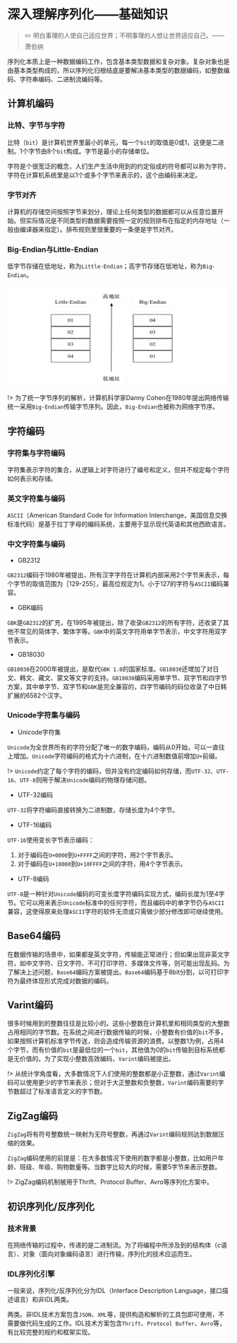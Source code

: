 # 深入理解序列化——基础知识

> :pencil2: 明白事理的人使自己适应世界；不明事理的人想让世界适应自己。——萧伯纳

序列化本质上是一种数据编码工作，包含基本类型数据和复杂对象。复杂对象也是由基本类型构成的，所以序列化归根结底是要解决基本类型的数据编码，如整数编码、字符串编码、二进制流编码等。

## 计算机编码

### 比特、字节与字符

比特（`bit`）是计算机世界里最小的单元，每一个`bit`的取值是0或1，这便是二进制。1个字节由8个`bit`构成。字节是最小的存储单位。

字符是个很宽泛的概念，人们生产生活中用到的约定俗成的符号都可以称为字符，字符在计算机系统里是以1个或多个字节来表示的，这个由编码来决定。

### 字节对齐

计算机的存储空间按照字节来划分，理论上任何类型的数据都可以从任意位置开始。但实际情况是不同类型的数据需要按照一定的规则排布在指定的内存地址（一般由编译器来指定）。排布规则里很重要的一条便是字节对齐。

### Big-Endian与Little-Endian

低字节存储在低地址，称为`Little-Endian`；高字节存储在低地址，称为`Big-Endian`。

![img.png](../img/编程语言/endian.png)

!> 为了统一字节序列的解析，计算机科学家Danny Cohen在1980年提出网络传输统一采用`Big-Endian`传输字节序列。因此，`Big-Endian`也被称为网络字节序。

## 字符编码

### 字符集与字符编码

字符集表示字符的集合，从逻辑上对字符进行了编号和定义，但并不规定每个字符如何表示和存储。

### 英文字符集与编码

`ASCII`（American Standard Code for Information Interchange，美国信息交换标准代码）是基于拉丁字母的编码系统，主要用于显示现代英语和其他西欧语言。

### 中文字符集与编码

- GB2312

`GB2312`编码于1980年被提出，所有汉字字符在计算机内部采用2个字节来表示，每个字节的取值范围为［129-255］，最高位规定为1。小于127的字符与`ASCII`编码兼容。

- GBK编码

`GBK`是`GB2312`的扩充，在1995年被提出，除了收录`GB2312`的所有字符，还收录了其他不常见的简体字、繁体字等。`GBK`中的英文字符用单字节表示，中文字符用双字节表示。

- GB18030

`GB18030`在2000年被提出，是取代`GBK 1.0`的国家标准。`GB18030`还增加了对日文、韩文、藏文、蒙文等文字的支持。`GB18030`编码采用单字节、双字节和四字节方案，其中单字节、双字节和`GBK`是完全兼容的，四字节编码的码位收录了中日韩扩展的6582个汉字。

### Unicode字符集与编码

- Unicode字符集

`Unicode`为全世界所有的字符分配了唯一的数字编码，编码从0开始，可以一直往上增加。`Unicode`字符编码的格式为十六进制，在十六进制数值前增加`U+`前缀。

!> `Unicode`约定了每个字符的编码，但并没有约定编码如何存储，而`UTF-32`、`UTF-16`、`UTF-8`则用于解决`Unicode`编码的物理存储问题。

- UTF-32编码

`UTF-32`将字符编码直接转换为二进制数，存储长度为4个字节。

- UTF-16编码

`UTF-16`使用变长字节表示编码：

1. 对于编码在`U+0000`到`U+FFFF`之间的字符，用2个字节表示。
2. 对于编码在`U+10000`到`U+10FFFF`之间的字符，用4个字节表示。

- UTF-8编码

`UTF-8`是一种针对`Unicode`编码的可变长度字符编码实现方式，编码长度为1至4字节。它可以用来表示`Unicode`标准中的任何字符，而且编码中的单字节仍与`ASCII`兼容，这使得原来处理`ASCII`字符的软件无须或只需做少部分修改即可继续使用。

## Base64编码

在数据传输的场景中，如果都是英文字符，传输能正常进行；但如果出现非英文字符，如中文字符、日文字符、不可打印字符、多媒体文件等，则可能出现乱码。为了解决上述问题，`Base64`编码方案被提出。`Base64`编码基于8bit分割，以可打印字符为最终体现形式完成对数据的编码。

## Varint编码

很多时候用到的整数往往是比较小的。这些小整数在计算机里和相同类型的大整数占用相同的字节数。在系统之间进行数据传输的时候，小整数有价值的`bit`不多，如果按照计算机标准字节传送，则会造成传输资源的浪费。以整数1为例，占用4个字节，而有价值的`bit`是最低位的一个`bit`，其他值为0的`bit`传输到目标系统都是无价值的。为了实现小整数高效编码，`Varint`编码被提出。

!> 从统计学角度看，大多数情况下人们使用的整数都是小正整数，通过`Varint`编码可以使用更少的字节来表示；但对于大正整数和负整数，`Varint`编码需要的字节数超过了标准语言定义的字节数。

## ZigZag编码

`ZigZag`将有符号整数统一映射为无符号整数，再通过`Varint`编码规则达到数据压缩的效果。

`ZigZag`编码使用的前提是：在大多数情况下使用的数字都是小整数，比如用户年龄、班级、年级、购物数量等。当数字比较大的时候，需要5字节来表示整数。

!> ZigZag编码机制被用于Thrift、Protocol Buffer、Avro等序列化方案中。

## 初识序列化/反序列化

### 技术背景

在网络传输的过程中，传递的是二进制流。为了将编程中所涉及到的结构体（c语言）、对象（面向对象编码语言）进行传输，序列化的技术应运而生。

### IDL序列化引擎

一般来说，序列化/反序列化分为IDL（Interface Description Language，接口描述语言）和非IDL两类。

两类。非IDL技术方案包含`JSON`、`XML`等，提供构造和解析的工具包即可使用，不需要做代码生成的工作。IDL技术方案包含`Thrift`、`Protocol Buffer`、`Avro`等，有比较完整的规约和框架实现。
